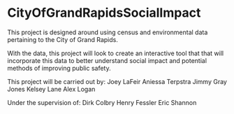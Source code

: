 # CityOfGrandRapidsSocialImpact

This project is designed around using census and environmental data pertaining to the City of Grand Rapids.

With the data, this project will look to create an interactive tool that that will incorporate this data to better understand social impact and potential methods of improving public safety.

This project will be carried out by:
Joey LaFeir
Aniessa Terpstra
Jimmy Gray Jones
Kelsey Lane
Alex Logan

Under the supervision of:
Dirk Colbry
Henry Fessler
Eric Shannon